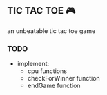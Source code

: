 ## TIC TAC TOE :video_game:
an unbeatable tic tac toe game

### TODO
- implement:
    - cpu functions
    - checkForWinner function
    - endGame function